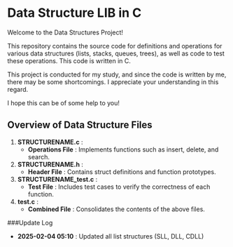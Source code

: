 # Data Structure LIB in C

Welcome to the Data Structures Project!

This repository contains the source code for definitions and operations for various data structures (lists, stacks, queues, trees), as well as code to test these operations. This code is written in C.

This project is conducted for my study, and since the code is written by me, there may be some shortcomings. I appreciate your understanding in this regard.

I hope this can be of some help to you!

## Overview of Data Structure Files

1. **STRUCTURENAME.c** :
	* **Operations File** : Implements functions such as insert, delete, and search.
2. **STRUCTURENAME.h** :
	* **Header File** : Contains struct definitions and function prototypes.
3. **STRUCTURENAME_test.c** :
	* **Test File** : Includes test cases to verify the correctness of each function.
4. **test.c** :
	* **Combined File** : Consolidates the contents of the above files.

###Update Log
* **2025-02-04 05:10** : Updated all list structures (SLL, DLL, CDLL)

